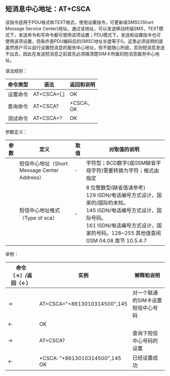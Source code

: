 ## 短消息中心地址：AT+CSCA

该指令适用于PDU格式和TEXT格式，使用设置指令，可更新级SMSC(Short Message Service Center)地址。通过该地址，可以发送移动终端SMS，TEXT模式下，发送命令和写命令都可使用该项设置；PDU模式下，发送和设置指令也可使用该项设置，但条件是PDU编码后的SMSC地址长度等于0。这里必须说明的是虽然用户可以自行设置短消息的服务中心地址，但不能随心所欲，否则短消息发送不出去，因此在发送短消息之前首先必须搞清楚SIM卡所属的短消息服务中心地址。

语法规则：

| 命令类型 | 语法                    | 返回和说明                 |
| -------- | ----------------------- | -------------------------- |
| 设置命令 | AT+CSCA=<sca>[,<tosca>] | OK                         |
| 查询命令 | AT+CSCA?                | +CSCA:<sca>,<tosca> <br>OK |
| 测试命令 | AT+CSCA=?               | OK                         |

 

参数定义：

| 参数    | 定义                                         | 取值 | 对取值的说明                                                 |
| ------- | -------------------------------------------- | ---- | ------------------------------------------------------------ |
| <sca>   | 短信中心地址（Short Message Center Address） | -    | 字符型；BCD数字(或GSM缺省字母字符)需要转换为字符；格式由<tosca>指定 |
| <tosca> | 短信中心地址格式（Type of sca）              | -    | 8 位整数型(缺省值请参考<toda>)<br>129 ISDN/电话编号方式设计，国家的/国际的未知。<br>145 ISDN/电话编号方式设计，国际号码。<br>161 ISDN/电话编号方式设计，国家的号码。128~255 其他值查阅 GSM 04.08 章节 10.5.4.7 |

举例：

| 命令（→）/返回（←） | 实例                               | 解释和说明                        |
| ------------------- | ---------------------------------- | --------------------------------- |
| →                   | AT+CSCA="+8613010314500",145       | 对一个联通的SIM卡设置短信中心号码 |
| ←                   | OK                                 |                                   |
| →                   | AT+CSCA?                           | 查询下短信中心号码的设置          |
| ←                   | +CSCA: "+8613010314500",145 <br>OK | 已经设置成功                      |
